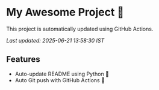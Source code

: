 # My Awesome Project 🚀

This project is automatically updated using GitHub Actions.

_Last updated: 2025-06-21 13:58:30 IST_

## Features
- Auto-update README using Python 🐍
- Auto Git push with GitHub Actions 🤖
